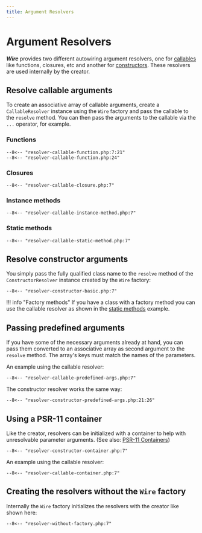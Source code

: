 ```yaml
---
title: Argument Resolvers
---
```

Argument Resolvers
==================

***Wire*** provides two different autowiring argument resolvers, one for
[callables](#resolve-callable-arguments) like functions, closures, etc and
another for [constructors](#resolve-constructor-arguments). These resolvers
are used internally by the creator.

## Resolve callable arguments

To create an associative array of callable arguments, create
a `CallableResolver` instance using the `Wire` factory and pass the callable to
the `resolve` method. You can then pass the arguments to the
callable via the `...` operator, for example.

### Functions

```
--8<-- "resolver-callable-function.php:7:21"
--8<-- "resolver-callable-function.php:24"
```

### Closures

```
--8<-- "resolver-callable-closure.php:7"
```

### Instance methods

```
--8<-- "resolver-callable-instance-method.php:7"
```

### Static methods

```
--8<-- "resolver-callable-static-method.php:7"
```

## Resolve constructor arguments

You simply pass the fully qualified class name to the `resolve` method of the
`ConstructorResolver` instance created by the `Wire` factory:

```
--8<-- "resolver-constructor-basic.php:7"
```
!!! info "Factory methods"
    If you have a class with a factory method you can use the callable resolver as
    shown in the [static methods](#static-methods) example.

## Passing predefined arguments

If you have some of the necessary arguments already at hand, you can pass them
converted to an associative array as second argument to the `resolve` method.
The array's keys must match the names of the parameters.

An example using the callable resolver:

```
--8<-- "resolver-callable-predefined-args.php:7"
```

The constructor resolver works the same way:

```
--8<-- "resolver-constructor-predefined-args.php:21:26"
```

## Using a PSR-11 container

Like the creator, resolvers can be initialized with a container to help with
unresolvable parameter arguments. (See also: [PSR-11
Containers](containers.md)) 

```
--8<-- "resolver-constructor-container.php:7"
```

An example using the callable resolver:

```
--8<-- "resolver-callable-container.php:7"
```


## Creating the resolvers without the `Wire` factory

Internally the `Wire` factory initializes the resolvers with the creator like shown here:

```
--8<-- "resolver-without-factory.php:7"
```
